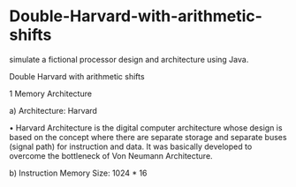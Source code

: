 # Double-Harvard-with-arithmetic-shifts
simulate a fictional processor design and architecture using Java.


Double Harvard with arithmetic shifts










1 Memory Architecture







a) Architecture: Harvard






• Harvard Architecture is the digital computer architecture whose design is based on the concept
where there are separate storage and separate buses (signal path) for instruction and
data. It was basically developed to overcome the bottleneck of Von Neumann Architecture.







b) Instruction Memory Size: 1024 * 16
